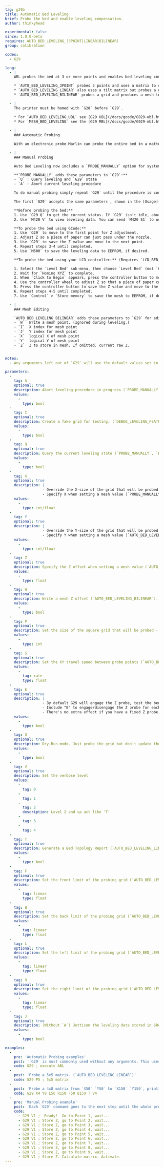 ```yaml
---
tag: g29b
title: Automatic Bed Leveling
brief: Probe the bed and enable leveling compensation.
author: thinkyhead

experimental: false
since: 1.0.0-beta
requires: AUTO_BED_LEVELING_(3POINT|LINEAR|BILINEAR)
group: calibration

codes:
  - G29

long:
  - |
    ABL probes the bed at 3 or more points and enables bed leveling compensation. The exact procedure and method depends on the type of bed leveling chosen in `Configuration.h`:

    * `AUTO_BED_LEVELING_3POINT` probes 3 points and uses a matrix to compensate for bed tilt.
    * `AUTO_BED_LEVELING_LINEAR` also uses a tilt matrix but probes a grid and applies "least-squares."
    * `AUTO_BED_LEVELING_BILINEAR` probes a grid and produces a mesh to adjust Z across the bed.

  - |
    The printer must be homed with `G28` before `G29`.

    * For `AUTO_BED_LEVELING_UBL` see [G29 UBL](/docs/gcode/G029-ubl.html) and [G26 Mesh Editing](/docs/gcode/G026.html).
    * For `MESH_BED_LEVELING` see the [G29 MBL](/docs/gcode/G029-mbl.html) page.
    
  - |
    ### Automatic Probing

    With an electronic probe Marlin can probe the entire bed in a matter of seconds —even before every print— with a single `G29` command. Available parameters depend on the style of leveling. See parameter descriptions and examples below for details.

  - |
    ### Manual Probing

    Auto Bed Leveling now includes a `PROBE_MANUALLY` option for systems lacking a probe.

    **`PROBE_MANUALLY` adds these parameters to `G29`:**
    - `Q` : Query leveling and `G29` state
    - `A` : Abort current leveling procedure

    To do manual probing simply repeat `G29` until the procedure is complete.

    The first `G29` accepts the same parameters , shown in the [Usage](#usage-g29b) section below. The exact parameters available will depend on which style of bed leveling is enabled. (***Note:** UBL parameters are not covered on this page unless they coincide. See the [`G29` for UBL](/docs/gcode/G029-ubl.html) page for a full list of its options.*)

    **Before probing the bed:**
    1. Use `G29 Q` to get the current status. If `G29` isn't idle, abort with `G29 A`.
    2. Use `M420 V` to view leveling data. You can send `M420 S1` to use the existing data.

    **To probe the bed using GCode:**
    1. Use `G29` to move to the first point for Z adjustment.
    2. Adjust Z so a piece of paper can just pass under the nozzle.
    3. Use `G29` to save the Z value and move to the next point.
    4. Repeat steps 3-4 until completed.
    5. Use `M500` to save the leveling data to EEPROM, if desired.

    **To probe the bed using your LCD controller:** (Requires `LCD_BED_LEVELING`)

    1. Select the `Level Bed` sub-menu, then choose `Level Bed` (not `Cancel`).
    2. Wait for `Homing XYZ` to complete.
    3. When `Click to Begin` appears, press the controller button to move to the first point.
    4. Use the controller wheel to adjust Z so that a piece of paper can just pass under the nozzle.
    5. Press the controller button to save the Z value and move to the next point.
    6. Repeat steps 4-5 until completed.
    7. Use `Control` > `Store memory` to save the mesh to EEPROM, if desired.

  - |
    ### Mesh Editing

    `AUTO_BED_LEVELING_BILINEAR` adds these parameters to `G29` for editing mesh points:
    - `W`  Write a mesh point. (Ignored during leveling.)
    - `I`  X index for mesh point
    - `J`  Y index for mesh point
    - `X`  logical X of mesh point
    - `Y`  logical Y of mesh point
    - `Z`  Z to store in mesh. If omitted, current raw Z.


notes:
  - Any arguments left out of `G29` will use the default values set in `Configuration.h`.

parameters:
  -
    tag: A
    optional: true
    description: Abort leveling procedure in-progress (`PROBE_MANUALLY`)
    values:
      -
        type: bool
  -
    tag: C
    optional: true
    description: Create a fake grid for testing. (`DEBUG_LEVELING_FEATURE`)
    values:
      -
        type: bool
  -
    tag: Q
    optional: true
    description: Query the current leveling state (`PROBE_MANUALLY`, `DEBUG_LEVELING_FEATURE`)
    values:
      -
        type: bool
  -
    tag: X
    optional: true
    description: |
                 - Override the X-size of the grid that will be probed (`AUTO_BED_LEVELING_LINEAR`).
                 - Specify X when setting a mesh value (`PROBE_MANUALLY`).
    values:
      -
        type: int/float
  -
    tag: Y
    optional: true
    description: |
                 - Override the Y-size of the grid that will be probed (`AUTO_BED_LEVELING_LINEAR`).
                 - Specify Y when setting a mesh value (`AUTO_BED_LEVELING_LINEAR`).
    values:
      -
        type: int/float
  -
    tag: Z
    optional: true
    description: Specify the Z offset when setting a mesh value (`AUTO_BED_LEVELING_BILINEAR`).
    values:
      -
        type: float
  -
    tag: W
    optional: true
    description: Write a mesh Z offset (`AUTO_BED_LEVELING_BILINEAR`). Requires `X`,`Y` or `I`,`J` to specify the point, and `Z` to specify the value.
    values:
      -
        type: bool
  -
    tag: P
    optional: true
    description: Set the size of the square grid that will be probed - P x P points (`AUTO_BED_LEVELING_LINEAR`)
    values:
      -
        type: int
  -
    tag: S
    optional: true
    description: Set the XY travel speed between probe points (`AUTO_BED_LEVELING_LINEAR`, `AUTO_BED_LEVELING_BILINEAR`)
    values:
      -
        tag: rate
        type: float
  -
    tag: E
    optional: true
    description: |
                 - By default G29 will engage the Z probe, test the bed, then disengage. 
                 - Include "E" to engage/disengage the Z probe for each sample. 
                 - There's no extra effect if you have a fixed Z probe. (without `PROBE_MANUALLY`)
    values:
      -
        type: bool
  -
    tag: D
    optional: true
    description: Dry-Run mode. Just probe the grid but don't update the bed leveling data
    values:
      -
        type: bool
  -
    tag: V
    optional: true
    description: Set the verbose level
    values:
      -
        tag: 0
      -
        tag: 1
      -
        tag: 2
        description: Level 2 and up act like 'T'
      -
        tag: 3
      -
        tag: 4
  -
    tag: T
    optional: true
    description: Generate a Bed Topology Report (`AUTO_BED_LEVELING_LINEAR`)
    values:
      -
        type: bool
  -
    tag: F
    optional: true
    description: Set the front limit of the probing grid (`AUTO_BED_LEVELING_LINEAR`, `AUTO_BED_LEVELING_BILINEAR`)
    values:
      -
        tag: linear
        type: float
  -
    tag: B
    optional: true
    description: Set the back limit of the probing grid (`AUTO_BED_LEVELING_LINEAR`, `AUTO_BED_LEVELING_BILINEAR`)
    values:
      -
        tag: linear
        type: float
  -
    tag: L
    optional: true
    description: Set the left limit of the probing grid (`AUTO_BED_LEVELING_LINEAR`, `AUTO_BED_LEVELING_BILINEAR`)
    values:
      -
        tag: linear
        type: float
  -
    tag: R
    optional: true
    description: Set the right limit of the probing grid (`AUTO_BED_LEVELING_LINEAR`, `AUTO_BED_LEVELING_BILINEAR`)
    values:
      -
        tag: linear
        type: float
  -
    tag: J
    optional: true
    description: (Without `W`) Jettison the leveling data stored in SRAM and turn off leveling compensation. Data in EEPROM is not affected.
    values:
      -
        type: bool

examples:
  -
    pre: 'Automatic Probing examples'
    post: '`G29` is most commonly used without any arguments. This uses the defaults set in `Configuration.h`.'
    code: G29 ; execute ABL
  -
    post: 'Probe a 5x5 matrix. (`AUTO_BED_LEVELING_LINEAR`)'
    code: G29 P5 ; 5x5 matrix
  -
    post: 'Probe a 4x8 matrix from `X50` `Y50` to `X150` `Y150`, printing a full report. (`AUTO_BED_LEVELING_LINEAR`, `AUTO_BED_LEVELING_BILINEAR`)'
    code: G29 X4 Y8 L50 R150 F50 B150 T V4
  -
    pre: 'Manual Probing example'
    post: 'Each `G29` command goes to the next step until the whole procedure is done. The `V1` parameter provides a progress report.'
    code:
      - G29 V1 ;  Ready!  Go to Point 1, wait...
      - G29 V1 ; Store Z, go to Point 2, wait...
      - G29 V1 ; Store Z, go to Point 3, wait...
      - G29 V1 ; Store Z, go to Point 4, wait...
      - G29 V1 ; Store Z, go to Point 5, wait...
      - G29 V1 ; Store Z, go to Point 6, wait...
      - G29 V1 ; Store Z, go to Point 7, wait...
      - G29 V1 ; Store Z, go to Point 8, wait...
      - G29 V1 ; Store Z, go to Point 9, wait...
      - G29 V1 ; Store Z. Calculate matrix. Activate.
---
```

